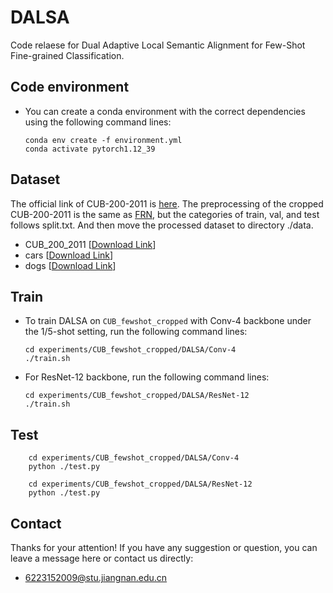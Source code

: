 # DALSA



Code relaese for Dual Adaptive Local Semantic Alignment for Few-Shot Fine-grained Classification.

## Code environment



- You can create a conda environment with the correct dependencies using the following command lines:

  ```
  conda env create -f environment.yml
  conda activate pytorch1.12_39
  ```

  

## Dataset



The official link of CUB-200-2011 is [here](http://www.vision.caltech.edu/datasets/cub_200_2011/). The preprocessing of the cropped CUB-200-2011 is the same as [FRN](https://github.com/Tsingularity/FRN), but the categories of train, val, and test follows split.txt. And then move the processed dataset to directory ./data.

- CUB_200_2011 [[Download Link](https://drive.google.com/file/d/1WxDB3g3U_SrF2sv-DmFYl8LS0p_wAowh/view)]
- cars [[Download Link](https://drive.google.com/file/d/1ImEPQH5gHpSE_Mlq8bRvxxcUXOwdHIeF/view?usp=drive_link)]
- dogs [[Download Link](https://drive.google.com/file/d/13avzK22oatJmtuyK0LlShWli00NsF6N0/view?usp=drive_link)]

## Train



- To train DALSA on `CUB_fewshot_cropped` with Conv-4 backbone under the 1/5-shot setting, run the following command lines:

  ```
  cd experiments/CUB_fewshot_cropped/DALSA/Conv-4
  ./train.sh
  ```

  

- For ResNet-12 backbone, run the following command lines:

  ```
  cd experiments/CUB_fewshot_cropped/DALSA/ResNet-12
  ./train.sh
  ```

  

## Test



```
    cd experiments/CUB_fewshot_cropped/DALSA/Conv-4
    python ./test.py
    
    cd experiments/CUB_fewshot_cropped/DALSA/ResNet-12
    python ./test.py
```



## Contact



Thanks for your attention! If you have any suggestion or question, you can leave a message here or contact us directly:

- 6223152009@stu.jiangnan.edu.cn

